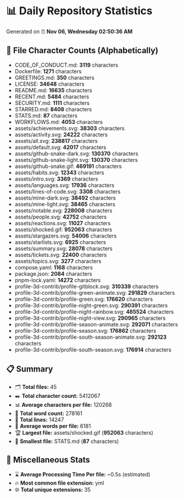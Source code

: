 # 📊 Daily Repository Statistics
Generated on ⏰ **Nov 06, Wednesday 02:50:36 AM**

## 📂 File Character Counts (Alphabetically)
- CODE_OF_CONDUCT.md: **3119** characters
- Dockerfile: **1271** characters
- GREETINGS.md: **350** characters
- LICENSE: **34648** characters
- README.md: **16635** characters
- RECENT.md: **5484** characters
- SECURITY.md: **1111** characters
- STARRED.md: **8408** characters
- STATS.md: **87** characters
- WORKFLOWS.md: **4053** characters
- assets/achievements.svg: **38303** characters
- assets/activity.svg: **24222** characters
- assets/all.svg: **238817** characters
- assets/default.svg: **42017** characters
- assets/github-snake-dark.svg: **130370** characters
- assets/github-snake-light.svg: **130370** characters
- assets/github-snake.gif: **469191** characters
- assets/habits.svg: **12343** characters
- assets/intro.svg: **3369** characters
- assets/languages.svg: **17936** characters
- assets/lines-of-code.svg: **3308** characters
- assets/mine-dark.svg: **38492** characters
- assets/mine-light.svg: **38465** characters
- assets/notable.svg: **228008** characters
- assets/people.svg: **42752** characters
- assets/reactions.svg: **11027** characters
- assets/shocked.gif: **952063** characters
- assets/stargazers.svg: **54006** characters
- assets/starlists.svg: **6925** characters
- assets/summary.svg: **28078** characters
- assets/tickets.svg: **22400** characters
- assets/topics.svg: **3277** characters
- compose.yaml: **1168** characters
- package.json: **2084** characters
- pnpm-lock.yaml: **14272** characters
- profile-3d-contrib/profile-gitblock.svg: **310339** characters
- profile-3d-contrib/profile-green-animate.svg: **291829** characters
- profile-3d-contrib/profile-green.svg: **176620** characters
- profile-3d-contrib/profile-night-green.svg: **290391** characters
- profile-3d-contrib/profile-night-rainbow.svg: **485524** characters
- profile-3d-contrib/profile-night-view.svg: **290965** characters
- profile-3d-contrib/profile-season-animate.svg: **292071** characters
- profile-3d-contrib/profile-season.svg: **176862** characters
- profile-3d-contrib/profile-south-season-animate.svg: **292123** characters
- profile-3d-contrib/profile-south-season.svg: **176914** characters

## 📋 Summary
- 🗂️ **Total files:** 45
- ✒️ **Total character count:** 5412067
- 📊 **Average characters per file:** 120268
- 📝 **Total word count:** 278161
- 🧾 **Total lines:** 14247
- 📐 **Average words per file:** 6181
- 🏆 **Largest file:** assets/shocked.gif (**952063** characters)
- 🥉 **Smallest file:** STATS.md (**87** characters)

## 🌟 Miscellaneous Stats
- ⌛ **Average Processing Time Per file:** ~0.5s (estimated)
- 🔥 **Most common file extension:** yml
- 🌐 **Total unique extensions:** 35
